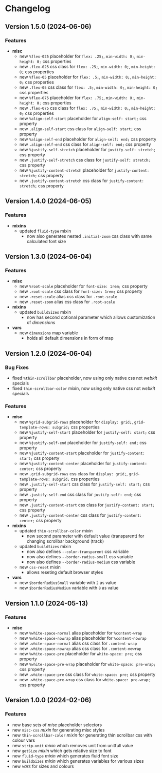 # Changelog

## Version 1.5.0 (2024-06-06)

### Features

- **misc**
    - new `%flex-025` placeholder for `flex: .25;`, `min-width: 0;`, `min-height: 0;` css properties
    - new `.flex-025` css class for `flex: .25;`, `min-width: 0;`, `min-height: 0;` css properties
    - new `%flex-05` placeholder for `flex: .5;`, `min-width: 0;`, `min-height: 0;` css properties
    - new `.flex-05` css class for `flex: .5;`, `min-width: 0;`, `min-height: 0;` css properties
    - new `%flex-075` placeholder for `flex: .75;`, `min-width: 0;`, `min-height: 0;` css properties
    - new `.flex-075` css class for `flex: .75;`, `min-width: 0;`, `min-height: 0;` css properties
    - new `%align-self-start` placeholder for `align-self: start;` css property
    - new `.align-self-start` css class for `align-self: start;` css property
    - new `%align-self-end` placeholder for `align-self: end;` css property
    - new `.align-self-end` css class for `align-self: end;` css property
    - new `%justify-self-stretch` placeholder for `justify-self: stretch;` css property
    - new `.justify-self-stretch` css class for `justify-self: stretch;` css property
    - new `%justify-content-stretch` placeholder for `justify-content: stretch;` css property
    - new `.justify-content-stretch` css class for `justify-content: stretch;` css property

## Version 1.4.0 (2024-06-05)

### Features

- **mixins**
    - updated `fluid-type` mixin
        - now also generates nested `.initial-zoom` css class with same calculated font size

## Version 1.3.0 (2024-06-04)

### Features

- **misc**
    - new `%root-scale` placeholder for `font-size: 1rem;` css property
    - new `.root-scale` css class for `font-size: 1rem;` css property
    - new `.reset-scale` alias css class for `.root-scale`
    - new `.reset-zoom` alias css class for `.root-scale`
- **mixins**
    - updated `buildSizes` mixin
        - now has second optional parameter which allows customization of *dimensions*
- **vars**
    - new `dimensions` map variable
        - holds all default dimensions in form of map

## Version 1.2.0 (2024-06-04)

### Bug Fixes

- fixed `%thin-scrollbar` placeholder, now using only native css not *webkit* specials
- fixed `thin-scrollbar-color` mixin, now using only native css not *webkit* specials

### Features

- **misc**
    - new `%grid-subgrid-rows` placeholder for `display: grid;`, `grid-template-rows: subgrid;` css properties
    - new `%justify-self-start` placeholder for `justify-self: start;` css property
    - new `%justify-self-end` placeholder for `justify-self: end;` css property
    - new `%justify-content-start` placeholder for `justify-content: start;` css property
    - new `%justify-content-center` placeholder for `justify-content: center;` css property
    - new `.grid-subgrid-rows` css class for `display: grid;`, `grid-template-rows: subgrid;` css properties
    - new `.justify-self-start` css class for `justify-self: start;` css property
    - new `.justify-self-end` css class for `justify-self: end;` css property
    - new `.justify-content-start` css class for `justify-content: start;` css property
    - new `.justify-content-center` css class for `justify-content: center;` css property
- **mixins**
    - updated `thin-scrollbar-color` mixin
        - new second parameter with default value (transparent) for changing scrollbar background (track)
    - updated `buildSizes` mixin
        - now also defines `--color-transparent` css variable
        - now also defines `--border-radius-small` css variable
        - now also defines `--border-radius-medium` css variable
    - new `css-reset` mixin
        - allows reseting default browser styles
- **vars**
    - new `$borderRadiusSmall` variable with `2` as value
    - new `$borderRadiusMedium` variable with `8` as value

## Version 1.1.0 (2024-05-13)

### Features

- **misc**
    - new `%white-space-normal` alias placeholder for `%content-wrap`
    - new `%white-space-nowrap` alias placeholder for `%content-nowrap`
    - new `.white-space-normal` alias css class for `.content-wrap`
    - new `.white-space-nowrap` alias css class for `.content-nowrap`
    - new `%white-space-pre` placeholder for `white-space: pre;` css property
    - new `%white-space-pre-wrap` placeholder for `white-space: pre-wrap;` css property
    - new `.white-space-pre` css class for `white-space: pre;` css property
    - new `.white-space-pre-wrap` css class for `white-space: pre-wrap;` css property


## Version 1.0.0 (2024-02-06)

### Features

- new base sets of *misc* placeholder selectors
- new `misc-css` *mixin* for generating misc styles
- new `thin-scrollbar-color` *mixin* for generating thin scrollbar css with colour vars
- new `strip-unit` *mixin* which removes unit from unitfull value
- new `getSize` *mixin* which gets relative size to font
- new `fluid-type` *mixin* which generates fluid font size
- new `buildSizes` *mixin* which generates variables for various sizes
- new *vars* for sizes and colours
